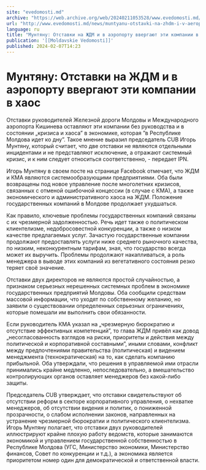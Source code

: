 ```yaml
---
site: "evedomosti.md"
archive: "https://web.archive.org/web/20240211053528/www.evedomosti.md/news/muntyanu-otstavki-na-zhdm-i-v-aeroportu-vvergayut-eti-kompan"
url: "http://www.evedomosti.md/news/muntyanu-otstavki-na-zhdm-i-v-aeroportu-vvergayut-eti-kompan"
language: ru
title: "Мунтяну: Отставки на ЖДМ и в аэропорту ввергают эти компании в хаос"
publication: '[[Moldavskie Vedomosti]]'
published: 2024-02-07T14:23
---
```


# Мунтяну: Отставки на ЖДМ и в аэропорту ввергают эти компании в хаос

Отставки руководителей Железной дороги Молдовы и Международного аэропорта Кишинева оставляют эти компании без руководства и в состоянии „кризиса и хаоса” в экономике, которая ”в Республике Молдова идет ко дну”. Такое мнение выразил председатель CUB Игорь Мунтяну, который считает, что две отставки не являются отдельными инцидентами и не представляют исключение, а отражают системный кризис, и к ним следует относиться соответственно, - передает IPN.

Игорь Мунтяну в своем посте на странице Facebook отмечает, что ЖДМ и КМА являются системообразующими предприятиями. Оба были возвращены под новое управление после многолетних кризисов, связанных с отменой ошибочной концессии (в случае с КМА), а также экономического и административного хаоса на ЖДМ. Положение государственных компаний в Молдове продолжает ухудшаться.

Как правило, ключевые проблемы государственных компаний связаны с их чрезмерной задолженностью. Речь идет также о политическом клиентелизме, недобросовестной конкуренции, а также о низком качестве предлагаемых услуг. Зачастую государственные компании продолжают предоставлять услуги ниже среднего рыночного качества, по низким, неконкурентным тарифам, зная, что государство всегда может их выручить. Проблемы продолжают накапливаться, а роль менеджера в выводе этих компаний из вегетативного состояния резко теряет своё значение.

Отставки двух директоров не являются простой случайностью, а признаком серьезных нерешенных системных проблем в экономике государственных предприятий Молдовы. Оба сообщили средствам массовой информации, что уходят по собственному желанию, но заявили о существовании определенных серьезных ограничениях, которые помешали им выполнить свои обязанности.

Если руководитель КМА указал на „чрезмерную бюрократию и отсутствие эффективных компетенций”, то глава ЖДМ привёл как довод „несогласованность взглядов на риски, приоритеты и действия между политической и корпоративной составными”, иными словами, конфликт между предпочтениями правительства (политическая) и видением менеджмента (технократическая) на то, как сделать компанию прибыльной. Оба утверждали, что решения в управляемой ими отрасли принимались крайне медленно, непоследовательно, а вмешательство контролирующих органов оставляет менеджеров без какой-либо защиты.

Председатель CUB утверждает, что отставки свидетельствуют об отсутствии реформ в секторе корпоративного управления, о нехватке менеджеров, об отсутствии видения и политик, о пониженной прозрачности, о слабом исполнении законов, направленных на устранение чрезмерной бюрократии и политического клиентелизма. Игорь Мунтяну полагает, что отставки двух руководителей иллюстрируют крайне плохую работу ведомств, которые занимаются экономикой и управлением государственной собственностью в Республике Молдова (УГС, Министерство экономики, Министерство финансов, Совет по конкуренции и т.д.), а экономика является приоритетом номер один для демократической и ответственной власти.